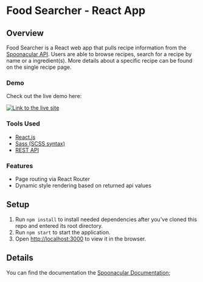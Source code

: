 # Food Searcher - React App

## Overview

Food Searcher is a React web app that pulls recipe information from the [Spoonacular API](https://spoonacular.com/food-api). Users are able to browse recipes, search for a recipe by name or a ingredient(s). More details about a specific recipe can be found on the single recipe page.

### Demo

Check out the live demo here:

[![Link to the live site](https://img.shields.io/static/v1?label=View%20Live%20Site&message=%40%20Dennis.kim%2Ecodes&color=c13535&style=for-the-badge&logoWidth=20&logo=react&logoColor=blue&labelColor=c2c2c2)](https://denniskim.codes/)

### Tools Used

- [React.js](https://reactjs.org/)
- [Sass (SCSS syntax)](https://sass-lang.com/)
- [REST API](https://spoonacular.com/food-api/docs)

### Features

- Page routing via React Router
- Dynamic style rendering based on returned api values

## Setup

1. Run `npm install` to install needed dependencies after you've cloned this repo and entered its root directory.
2. Run `npm start` to start the application.
3. Open [http://localhost:3000](http://localhost:3000/) to view it in the browser.

## Details

You can find the documentation the [Spoonacular Documentation](https://spoonacular.com/food-api/docs);
